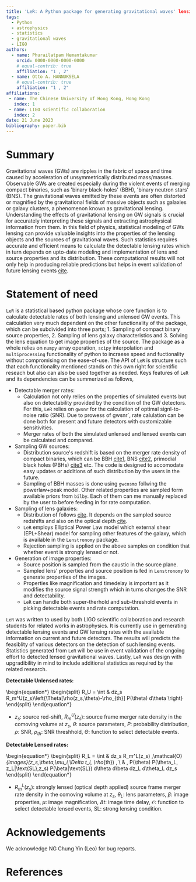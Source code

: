 ```yaml
---
title: 'LeR: A Python package for generating gravitational waves' lensing statistics'
tags:
  - Python
  - astrophysics
  - statistics
  - gravitational waves
  - LIGO
authors:
  - name: Phurailatpam Hemantakumar
    orcid: 0000-0000-0000-0000
    # equal-contrib: true
    affiliation: "1 , 2"
  - name: Otto A. HANNUKSELA 
    # equal-contrib: true 
    affiliation: "1 , 2"
affiliations:
 - name: The Chinese University of Hong Kong, Hong Kong
   index: 1
 - name: LIGO scientific collaboration
   index: 2
date: 21 June 2023
bibliography: paper.bib
---
```


# Summary

Gravitational waves (GWs) are ripples in the fabric of space and time caused by acceleration of unsymmetrically distributed mass/masses. Observable GWs are created especially during the violent events of merging compact binaries, such as 'binary black-holes' (BBH), 'binary neutron stars' (BNS). The gravitational waves emitted by these events are often distorted or magnified by the gravitational fields of massive objects such as galaxies or galaxy clusters, a phenomenon known as gravitational lensing. Understanding the effects of gravitational lensing on GW signals is crucial for accurately interpreting these signals and extracting astrophysical information from them. In this field of physics, statistical modeling of GWs lensing can provide valuable insights into the properties of the lensing objects and the sources of gravitational waves. Such statistics requires accurate and efficient means to calculate the detectable lensing rates which in turn depends on upto-date modeling and implementation of lens and source properties and its distribution. These computational results will not only help in producing reliable predictions but helps in event validation of future lensing events [cite](https://arxiv.org/abs/2306.03827).

# Statement of need

`LeR` is a statistical based python package whose core function is to calculate detectable rates of both lensing and unlensed GW events. This calculation very much dependent on the other functionality of the package, which can be subdivided into three parts; 1. Sampling of compact binary source properties, 2. Sampling of lens galaxy characteristics and 3. Solving the lens equation to get image properties of the source. The package as a whole relies on `numpy` array operation, `scipy` interpolation and `multiprocessing` functionality of python to incraese speed and fuctionality without compromising on the ease-of-use. The API of `LeR` is structure such that each functionality mentioned stands on this own right for scientific reseach but also can also be used together as needed. Keys features of `LeR` and its dependencies can be summerized as follows,
- Detectable merger rates: 
    * Calculation not only relies on the properties of simulated events but also on detectability provided by the condition of the GW detectors. For this, `LeR` relies on `gwsnr` for the calculation of optimal signl-to-noise ratio (SNR). Due to prowess of gwsnr`, rate calulation can be done both for present and future detectors with customizable sensitivities. 
    * Merger rates of both the simulated unlensed and lensed events can be calculated and compared. 
- Sampling GW sources:
    * Distribution source's redshift is based on the merger rate density of compact binaries, which can be BBH [cite1](), BNS [cite2](), primodial black holes (PBHs) [cite3]() etc. The code is designed to accomodate easy updates or additions of such distribution by the users in the future. 
    * Sampling of BBH masses is done using `gwcosmo` follwing the powerlaw+peak model. Other related properties are sampled form available priors from `bilby`. Each of them can me manually replaced by the user to before feeding in for rate computation.
- Sampling of lens galaxies:
    * Distribution of follows [cite](). It depends on the sampled source redshifts and also on the optical depth [cite]().
    * `LeR` employs Elliptical Power Law model which external shear (EPL+Shear) model for sampling other features of the galaxy, which is available in the `Lenstronomy` package.
    * Rejection sampling is applied on the above samples on condition that whether event is strongly lensed or not.
- Generation of image properties:
    * Source position is sampled from the caustic in the source plane.
    * Sampled lens' properties and source position is fed in `Lenstronomy` to generate properties of the images.
    * Properties like magnification and timedelay is important as it modifies the source signal strength which in turns changes the SNR and detectability.
    * `LeR` can handle both super-therhold and sub-threshold events in picking detectable events and rate computation.

`LeR` was written to used by both LIGO scientific collaboration and research students for related works in astrophysics. It is currently use in gernerating detectable lensing events and GW lensing rates with the available information on current and future detectors. The results will predicts the feasiblity of various detectors on the detection of such lensing events. Statistics generated from `LeR` will be use in event validation of the ongoing effort to detected lensed gravitational waves. Lastly, `LeR` was design with upgradibility in mind to include additional statistics as required by the related research. 


$\textbf{Detectable Unlensed rates:}$

\begin{equation*}
\begin{split}
R_U = \int & dz_s R_m^U(z_s)\left\{\Theta[\rho(z_s,\theta)-\rho_{th}] P(\theta) d\theta \right\}
\end{split}
\end{equation*}

* $z_s$: source red-shift, $R_m^U(z_s)$: source frame merger rate density in the comoving volume at $z_s$, $\theta$: source parameters, $P$: probability distribution, $\rho$: SNR, $\rho_{th}$: SNR threshhold, $\Theta$: function to select detectable events.

$\textbf{Detectable Lensed rates:}$

\begin{equation*}
\begin{split}
R_L = \int & dz_s R_m^L(z_s) \,\mathcal{O}_{images}(z_s,\theta,\mu_i,\Delta t_i, \rho_{th}) \, \\ 
& \, P(\theta) P(\theta_L, z_L|\text{SL},z_s) P(\beta|\text{SL}) d\theta d\beta dz_L d\theta_L dz_s 
\end{split}
\end{equation*}

* $R_m^L(z_s)$: strongly lensed (optical depth applied) source frame merger rate density in the comoving volume at $z_s$, $\theta_L$: lens parameters, $\beta$: image properties, $\mu$: image magnification, $\Delta t$: image time delay, $\mathcal{O}$: function to select detectable lensed events, $\text{SL}$: strong lensing condition.

# Acknowledgements

We acknowledge NG Chung Yin (Leo) for bug reports.

# References